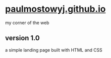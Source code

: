 # [paulmostowyj.github.io](https://paulmostowyj.github.io)
my corner of the web

## version 1.0
a simple landing page built with HTML and CSS